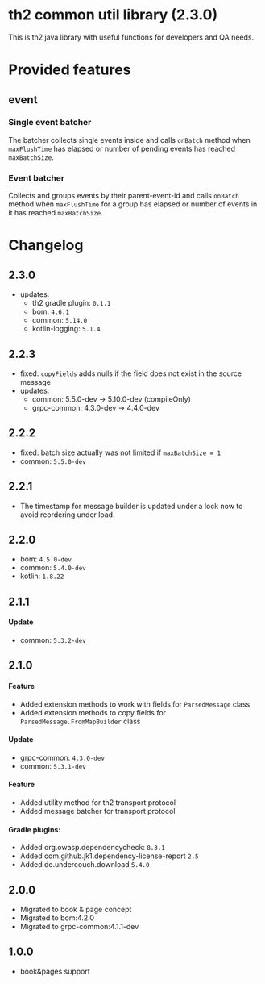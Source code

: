 # th2 common util library (2.3.0)

This is th2 java library with useful functions for developers and QA needs.

# Provided features

## event

### Single event batcher

The batcher collects single events inside and calls `onBatch` method when `maxFlushTime` has elapsed or number of
pending events has reached `maxBatchSize`.

### Event batcher

Collects and groups events by their parent-event-id and calls `onBatch` method when `maxFlushTime` for a group has
elapsed or number of events in it has reached `maxBatchSize`.

# Changelog

## 2.3.0

* updates:
  * th2 gradle plugin: `0.1.1`
  * bom: `4.6.1`
  * common: `5.14.0`
  * kotlin-logging: `5.1.4`

## 2.2.3

* fixed: `copyFields` adds nulls if the field does not exist in the source message
* updates:
  * common: 5.5.0-dev -> 5.10.0-dev (compileOnly)
  * grpc-common: 4.3.0-dev -> 4.4.0-dev

## 2.2.2

* fixed: batch size actually was not limited if `maxBatchSize = 1`
* common: `5.5.0-dev`

## 2.2.1

* The timestamp for message builder is updated under a lock now to avoid reordering under load.

## 2.2.0

* bom: `4.5.0-dev`
* common: `5.4.0-dev`
* kotlin: `1.8.22`

## 2.1.1

#### Update
* common: `5.3.2-dev`

## 2.1.0

#### Feature
* Added extension methods to work with fields for `ParsedMessage` class
* Added extension methods to copy fields for `ParsedMessage.FromMapBuilder` class

#### Update
* grpc-common: `4.3.0-dev`
* common: `5.3.1-dev`

#### Feature
* Added utility method for th2 transport protocol
* Added message batcher for transport protocol

#### Gradle plugins:
+ Added org.owasp.dependencycheck: `8.3.1`
+ Added com.github.jk1.dependency-license-report `2.5`
+ Added de.undercouch.download `5.4.0`

## 2.0.0

* Migrated to book & page concept
* Migrated to bom:4.2.0
* Migrated to grpc-common:4.1.1-dev

## 1.0.0

* book&pages support